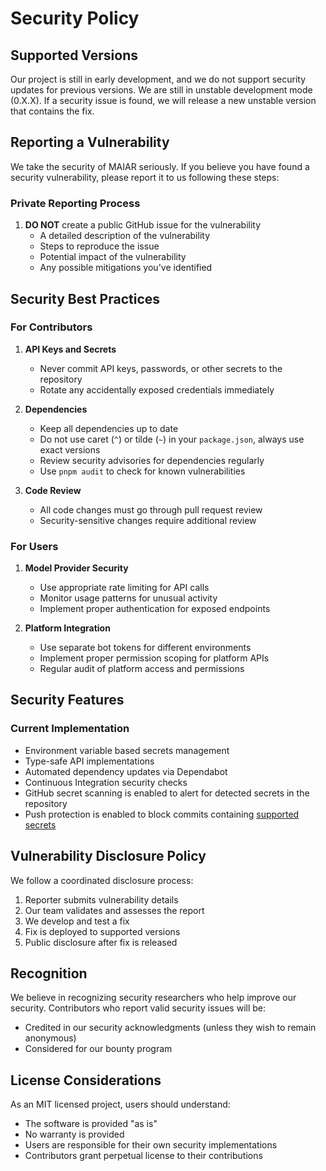 # Security Policy

## Supported Versions

Our project is still in early development, and we do not support security updates for previous versions. We are still in unstable development mode (0.X.X). If a security issue is found, we will release a new unstable version that contains the fix.

## Reporting a Vulnerability

We take the security of MAIAR seriously. If you believe you have found a security vulnerability, please report it to us following these steps:

### Private Reporting Process

1. **DO NOT** create a public GitHub issue for the vulnerability
   - A detailed description of the vulnerability
   - Steps to reproduce the issue
   - Potential impact of the vulnerability
   - Any possible mitigations you've identified

## Security Best Practices

### For Contributors

1. **API Keys and Secrets**

   - Never commit API keys, passwords, or other secrets to the repository
   - Rotate any accidentally exposed credentials immediately

2. **Dependencies**

   - Keep all dependencies up to date
   - Do not use caret (`^`) or tilde (`~`) in your `package.json`, always use exact versions
   - Review security advisories for dependencies regularly
   - Use `pnpm audit` to check for known vulnerabilities

3. **Code Review**
   - All code changes must go through pull request review
   - Security-sensitive changes require additional review

### For Users

1. **Model Provider Security**

   - Use appropriate rate limiting for API calls
   - Monitor usage patterns for unusual activity
   - Implement proper authentication for exposed endpoints

2. **Platform Integration**
   - Use separate bot tokens for different environments
   - Implement proper permission scoping for platform APIs
   - Regular audit of platform access and permissions

## Security Features

### Current Implementation

- Environment variable based secrets management
- Type-safe API implementations
- Automated dependency updates via Dependabot
- Continuous Integration security checks
- GitHub secret scanning is enabled to alert for detected secrets in the repository
- Push protection is enabled to block commits containing [supported secrets](https://docs.github.com/en/code-security/secret-scanning/introduction/supported-secret-scanning-patterns#supported-secrets)

## Vulnerability Disclosure Policy

We follow a coordinated disclosure process:

1. Reporter submits vulnerability details
2. Our team validates and assesses the report
3. We develop and test a fix
4. Fix is deployed to supported versions
5. Public disclosure after fix is released

## Recognition

We believe in recognizing security researchers who help improve our security. Contributors who report valid security issues will be:

- Credited in our security acknowledgments (unless they wish to remain anonymous)
- Considered for our bounty program

## License Considerations

As an MIT licensed project, users should understand:

- The software is provided "as is"
- No warranty is provided
- Users are responsible for their own security implementations
- Contributors grant perpetual license to their contributions
